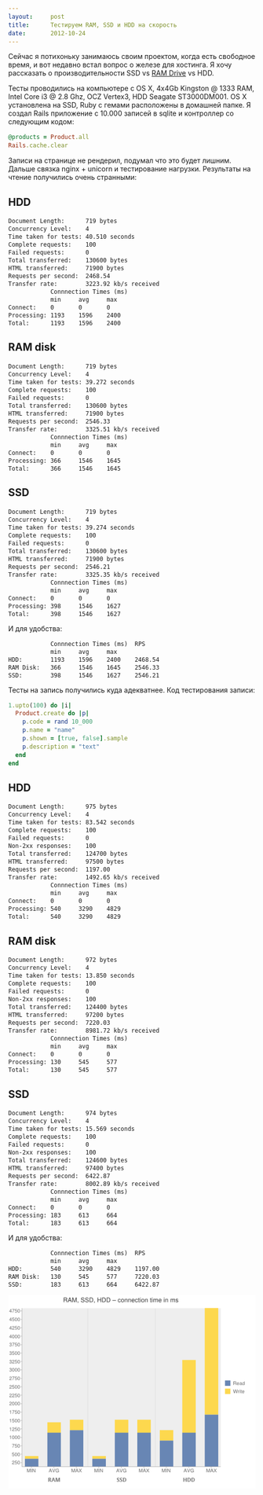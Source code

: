 ```yaml
---
layout:     post
title:      Тестируем RAM, SSD и HDD на скорость
date:       2012-10-24
---
```


Сейчас я потихоньку занимаюсь своим проектом, когда есть свободное время, и вот недавно встал вопрос о железе для хостинга. Я хочу рассказать о производительности SSD vs [RAM Drive](http://ru.wikipedia.org/wiki/RAM_drive) vs HDD.

Тесты проводились на компьютере с OS X, 4x4Gb Kingston @ 1333 RAM, Intel Core i3 @ 2.8 Ghz, OCZ Vertex3, HDD Seagate ST3000DM001. OS X установлена на SSD, Ruby с гемами расположены в домашней папке. Я создал Rails приложение с 10.000 записей в sqlite и контроллер со следующим кодом:

```ruby
@products = Product.all
Rails.cache.clear
```

Записи на странице не рендерил, подумал что это будет лишним. Дальше связка nginx + unicorn и тестирование нагрузки. Результаты на чтение получились очень странными:

HDD
---

```
Document Length:      719 bytes
Concurrency Level:    4
Time taken for tests: 40.510 seconds
Complete requests:    100
Failed requests:      0
Total transferred:    130600 bytes
HTML transferred:     71900 bytes
Requests per second:  2468.54
Transfer rate:        3223.92 kb/s received
            Connnection Times (ms)
            min     avg     max
Connect:    0       0       0
Processing: 1193    1596    2400
Total:      1193    1596    2400
```

RAM disk
--------

```
Document Length:      719 bytes
Concurrency Level:    4
Time taken for tests: 39.272 seconds
Complete requests:    100
Failed requests:      0
Total transferred:    130600 bytes
HTML transferred:     71900 bytes
Requests per second:  2546.33
Transfer rate:        3325.51 kb/s received
            Connnection Times (ms)
            min     avg     max
Connect:    0       0       0
Processing: 366     1546    1645
Total:      366     1546    1645
```

SSD
---

```
Document Length:      719 bytes
Concurrency Level:    4
Time taken for tests: 39.274 seconds
Complete requests:    100
Failed requests:      0
Total transferred:    130600 bytes
HTML transferred:     71900 bytes
Requests per second:  2546.21
Transfer rate:        3325.35 kb/s received
            Connnection Times (ms)
            min     avg     max
Connect:    0       0       0
Processing: 398     1546    1627
Total:      398     1546    1627
```

И для удобства:

```
            Connnection Times (ms)  RPS
            min     avg     max
HDD:        1193    1596    2400    2468.54
RAM Disk:   366     1546    1645    2546.33
SSD:        398     1546    1627    2546.21
```

Тесты на запись получились куда адекватнее. Код тестирования записи:

```ruby
1.upto(100) do |i|
  Product.create do |p|
    p.code = rand 10_000
    p.name = "name"
    p.shown = [true, false].sample
    p.description = "text"
  end
end
```

HDD
---

```
Document Length:      975 bytes
Concurrency Level:    4
Time taken for tests: 83.542 seconds
Complete requests:    100
Failed requests:      0
Non-2xx responses:    100
Total transferred:    124700 bytes
HTML transferred:     97500 bytes
Requests per second:  1197.00
Transfer rate:        1492.65 kb/s received
            Connnection Times (ms)
            min     avg     max
Connect:    0       0       0
Processing: 540     3290    4829
Total:      540     3290    4829
```

RAM disk
--------

```
Document Length:      972 bytes
Concurrency Level:    4
Time taken for tests: 13.850 seconds
Complete requests:    100
Failed requests:      0
Non-2xx responses:    100
Total transferred:    124400 bytes
HTML transferred:     97200 bytes
Requests per second:  7220.03
Transfer rate:        8981.72 kb/s received
            Connnection Times (ms)
            min     avg     max
Connect:    0       0       0
Processing: 130     545     577
Total:      130     545     577
```

SSD
---

```
Document Length:      974 bytes
Concurrency Level:    4
Time taken for tests: 15.569 seconds
Complete requests:    100
Failed requests:      0
Non-2xx responses:    100
Total transferred:    124600 bytes
HTML transferred:     97400 bytes
Requests per second:  6422.87
Transfer rate:        8002.89 kb/s received
            Connnection Times (ms)
            min     avg     max
Connect:    0       0       0
Processing: 183     613     664
Total:      183     613     664
```

И для удобства:

```
            Connnection Times (ms)  RPS
            min     avg     max
HDD:        540     3290    4829    1197.00
RAM Disk:   130     545     577     7220.03
SSD:        183     613     664     6422.87
```

![chart](/images/ram-ssd-hdd/chart.png)
